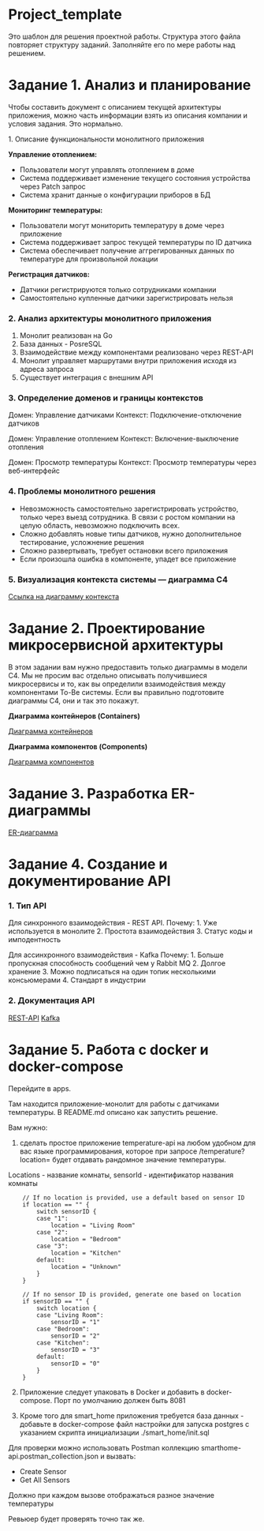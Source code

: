 # Project_template

Это шаблон для решения проектной работы. Структура этого файла повторяет структуру заданий. Заполняйте его по мере работы над решением.

# Задание 1. Анализ и планирование

<aside>

Чтобы составить документ с описанием текущей архитектуры приложения, можно часть информации взять из описания компании и условия задания. Это нормально.

</aside

### 1. Описание функциональности монолитного приложения

**Управление отоплением:**

- Пользователи могут управлять отоплением в доме
- Система поддерживает изменение текущего состояния устройства через Patch запрос
- Система хранит данные о конфигурации приборов в БД

**Мониторинг температуры:**

- Пользователи могут мониторить температуру в доме через приложение
- Система поддерживает запрос текущей температуры по ID датчика
- Система обеспечивает получение аггрегированных данных по температуре для произвольной локации

**Регистрация датчиков:**

- Датчики регистрируются только сотрудниками компании
- Самостоятельно купленные датчики зарегистрировать нельзя

### 2. Анализ архитектуры монолитного приложения

1. Монолит реализован на Go
2. База данных - PosreSQL
3. Взаимодействие между компонентами реализовано через REST-API
4. Монолит управляет маршрутами внутри приложения исходя из адреса запроса
5. Существует интеграция с внешним API

### 3. Определение доменов и границы контекстов

Домен:
 Управление датчиками
 	Контекст: Подключение-отключение датчиков

Домен: 
 Управление отоплением
	Контекст: Включение-выключение отопления

Домен:
 Просмотр температуры
 	Контекст: Просмотр температуры через веб-интерфейс

### **4. Проблемы монолитного решения**

- Невозможность самостоятельно зарегистрировать устройство, только через выезд сотрудника. В связи с ростом компании на целую область, невозможно подключить всех.
- Сложно добавлять новые типы датчиков, нужно дополнительное тестирование, усложнение решения
- Сложно развертывать, требует остановки всего приложения
- Если произошла ошибка в компоненте, упадет все приложение


### 5. Визуализация контекста системы — диаграмма С4

[Ссылка на диаграмму контекста](https://editor.plantuml.com/uml/TPBBRi8m44Nt-OffLbHgoQQhhb0fQXTGeI3Mo2JJnAhjYUm9Zx_lc01rNojFFFQzTuup2QmyzzPahDaWhAnymYjPX2avnWF3irQDLpRBc3fWWYqnauLQUwnOayko6-qgqzVOUmCjSnSUYyAh_RZHtFRRFg2lefRZSKMsA7MbV4rl6ZiqnVJXVccKu_LYNbWL6BriRQPaEtBnHXUpPKlqWTmeIjr1lfObbtMkTnX0E-0MeINfti5Uj4AC6IqzII1Kh5q3ojKG487HTkWLzrxgrbFVjEdKgklosukV73LqH97DaoEpyswC892SO0Y3VVHD3eQZp6D5RdKgHgTMx7pJYp8BScI4LhI7T_ANz2OcJoSmH1-dcjD1hXQRsO57AtI1V8WcGnKTbfvskXPSjM85v8H5xFrGoKeqPyffM04UJj7-uMh9QVub9bgRCc6OAfROwFZO5t0qFEALs9CURYTtliPwGG7-T_u9kbh-c4y0)



# Задание 2. Проектирование микросервисной архитектуры

В этом задании вам нужно предоставить только диаграммы в модели C4. Мы не просим вас отдельно описывать получившиеся микросервисы и то, как вы определили взаимодействия между компонентами To-Be системы. Если вы правильно подготовите диаграммы C4, они и так это покажут.

**Диаграмма контейнеров (Containers)**

[Диаграмма контейнеров](https://editor.plantuml.com/uml/ZLPDSzem4BtpArHEP8Q6IqyzDO5-JTEMOfWUCy8Me47MkfASXEdqltTNIBQCIGWNIxRslVruk-A3TToukbG39vqIB2jnoxv0ATWKj1DFZiqatnfU3WOEAkQ0hS4vA5aXZSYT13qOl94wLtKXQgFOphdAlfzC37-ytagtgzUr5IOdBEskSoWd2vbpKy0FAIgX9jDtR-UAQxVwVZSfkNN2uAlxAPGLQBAeoBV1N1WBUaHGOpPSuME8pplv82oJchcTO3l0hsFsY5YMt2HA0ufP7r4X7cIEXztEGBtTCLvLmwj1Ta32SlJ9uDcRgaB897vyGIJuO1imdeFu2PiNHKGSDqI8L0d3NMtG3U7oQoG83FUtKEk2cyF8unDyXsjuzNV0y4Sfvr8BC_hCdNZaXp5h5iEmQfp144AS6WlXAyFpFKCNlMF8teNCXBPWldFDjpwBnpqBBrXsj1lwBtv9uHQUpeYjfD98lHtZfeG7N36kYnYyehtrWFOwSbfMSCSPQCQLYbzxRktvPizzddcEKNsZBJdX5vwTsuFEiMuQAupLHZ-u5ru_mbneRYGaCOOthugof3CKY2-p3QPzZvT2YL8uSsXvcbSl4u2M3YYBh37eeT_KRaVfm0Vg7tk5GesmRFHD7785V7zrgL0-2fAd4GK1SMMzB7k44bnbu8aazXMMR4xhi-3Ol6MjlKS8_uZDpSXW9ixhJOEJc-0_mlr8jYzcARNpdUm3EOMVhTiwp6ux9PYXwjRSUlIuziWs97yd_IhdrBJHYhHA5dEmpeZirzqPnYWdJzXewo9VAwLB-Bv7ZkZ7xho8xLkChw5sJOS5acra-TUCeOzFBd3SpB-6UcUjLIRKvksQvcC3Xiad5ZeO1WrLXIRRhLm8TJyBCpaPeJYTRPYlyKpxjHrd6UBYXLC1TZI33KED6g-xnSTiYRPesKx1qzarJSPE4a1YUcAHY1o_56H7SiOHvYLcNuEHLYVDFkeviJ_clEDzsz9jHzFHBylbFEk5-lmGcovMiwwBcDl6yCnOMeW_jR1u7yw2d-tOwKRQjtskkQ8FRPWzXyztoMiCJwgyyjhBqku9FX-5jOgNHpzdFzVKL6JU2trCrV8Aw4wQq4JHNvH7fKGirV5Q2iIHzcJ2PMTXcm6Me2GOBrucSIQbTgsIqqv-fY72G7UGW-hPnviN3pp8ef7pnk2_kqJGdT0nvzseq_zE5-F_BTOMyhrmD40-u77yS_SV)

**Диаграмма компонентов (Components)**

[Диаграмма компонентов](https://editor.plantuml.com/uml/hLXBSzis4BxhLw0-oJEETUcffzYIqsJYP5HJdXuz40bB68402u2oFPtyz-w200cIWkXcueFvMdpx_e3LHsEfjdKfPfPRmKXMmYFvh4f6bafQzch9YjETfkLiPbL5h29RPQqgIS4roorNSZRxZSjSr0MhjI1xQolpnsAXwSlrZjjzlQqDqpbYINkTgtBnm7Eg2_MTiug9nVBt3sj1fNtyThyegR5CmwkdfIeh9N55XRRDramR9US8TKKk7k5o0TTxVcI6S4didf6zWgzNv0Mm39g9AhKIn3YF2dRaEGZRlLRrRazeLLrSph8tK5ZEFscGlQagW8pyXnUe12xaMMcd0_KZDYsAW7ZLAWAaYcbgQmrcC9jVjmgURbKj2whVvWuUqNkgBYx_dH7umuXJBfcU_qajUw5lLwIzkV1thItWWNTJGXvSOcX-862XimkKzo6vifLMhmZrHMt86k_HlwnPWBuL3XnoLDOIacIvt94No2711Ijs4dUrdMTC6gLNjmuCRycAMhgbXY5-k7VOnYgDg0My97IhQWi6unA3ecjbx4wpxA_xaVK7-doWBXiq1-U_uYCkSJSEcfetcKDs9TG1r0GK4dNb2L03hCR8RrJIdIidRxH_GNn0JiP6int76WKVhk2XL4VqXieYL870P-_ITT1f6d-L95I8rc6VT6UQh_Q-QNUog1HuCZOnV44RFy7xc_KNvpBqgNVvFBBtQmnyMni8aJ7aNkruFeaJvpn0B1yULrYDgzlfvQwau6C94HmZFTnb6x8K7DQvu7Tbsm3_SFyVcEZQ9HM_vJWx63lKuC4G9h4w4Reb9DEaLhTYutXXWFxdibwSC4o1Vbopmika7OCGHoHmpdUqC-vgrv3Zli-Pf9ghHiO_JFU-yP9jouUE7xQfbuiQDUXuJwkMA8Fw76btIhksYykohykn2bXYwlAquePsWeGh9KOBGpPCi99P3JIjOOziQEfoMc7SwaDTxsxsD7pKxm5z6pfTz3iz3T9FyxbsJsE0xSt-tMqrK9TkHnXiq7qk2DLngkMd8-awhb_ojzmLVMfjCdwZfay8dehTiF778lsEQhV14zA32atQ2mNp0gSjE9pumemW_PuwKVjTIRCZPDIqksxQk0HrzlYueQrpP7oYSdu2RanRhKCkofrxayIrv-ukfw8BfzlPSGNiK_d1dK77JDRgwAYiKtkMmvJaNlccI-0f0XkgI6Vnbr7OK6MKZx6sdo6neO91ljx9G4EKg3UuWAES8J2g-0CfxAkmFHvv0KG4-rATus6-871ChMhxBlG1mK4zHkm6c30U69BlgTmnj7d4SWcIIyOQalPFpGoEF6s1Z7ifdQfqT8PCDr5XPy8yJK7diQESXsuR4b1I-yaQ6X3nAPa-IVIf-DtAccAO2kGlOhRvJMttE2711IhJpMymSGHEcNzbRxbGz70vDTYu0nFEjL3w24I5SVFiQ2QJol9dhmSmlqUFPrajNkT6TQSGu7_Cmi1yznf6XIQ6UFJFkWXaJ3n_sE8vePqV2PvdTcv6y2CnecEOt5R_jF8_7aIpFdIfyJy419dkQpTuPu0h674P8UgPG4nwJTPhr2u9NGvGzlDciyw2eb3sWm1cdYmIyOdA7Z6wetmSg7ZGYGBcHoUhSYL6wyDilNRKruxdZlwZiWlAcrWz3j8V_uOowSVVR6jKVc38gREF85wNuZy0)


# Задание 3. Разработка ER-диаграммы

[ER-диаграмма](https://editor.plantuml.com/uml/TLJDJjj04BxxAKQS4_NEYGWCHA99vHZrQ2tU2LbrVwpTDJI2IfGhF4VlLEgVQEahsA_G9-diOd08u4DsTlFDvs--cVMMyypwMid4VH2wOfOfa4AZNrO8nlg5IH8ll4IOAGB2lb48QGOxWXqJDabGqzzBs3XqQ3U0EQWfWBC4G73wGSM4fBLYpfqQoui5SmlQpsif2yqKKbnQP1vvmNpogISyC2NpmkX8AhjDJnnUKyGeigmaxk29A36cyHYk9DLhkTOOHH4CXz3yRkwQxystzXAQc_QglMolGTT1U_2YA0t709kbazaq6y1eEpySvI7Q6sMZlHJ-NNmXh29Oo97iAAvahwzTICpIlV4iJxDq1zx0T78mdgGXsDtjeZJBfjaJDo3oE5yuHBtcJeuI5NgxZ7NwXrrVwdtfzrLweP24g2e899Wee_KGP7bK5LeIQN40Yre9Jlm3gCmfjV6-9bqh33adJAvAc9MecHKcAd3TvjK6FLNKnLq_M1bwsrlyVfnlxnVJ2RaoI_CYJz--wwJ40KMFDbhQ_6qlg6a_cn_DLrfls-lcJtlL_2BOKXh6evj4Z1yh6_6tXBrfxa9VvG2erv_34U09rJJaLj0QvBk2YZcIo5yTpednOYvM1bI7W-LBrQ-Q7syIhKU6ByFq8UF5NBBZG1tl3JtdvyEXEUidldismPngjuxg1dmLyPXuRbw0b4Px9WZsSDmHzHCKK9Krl2xnsUiUknnH7EVqfUYfdgCsWQxxEabdLIV8OedakqkIBTGyV8Z-0m00)

# Задание 4. Создание и документирование API

### 1. Тип API

Для синхронного взаимодействия - REST API.
Почему:
	1. Уже используется в монолите
	2. Простота взаимодействия
 	3. Статус коды и имподентность
  
Для ассинхронного взаимодействия - Kafka
Почему:
	1. Больше пропускная способность сообщений чем у Rabbit MQ
 	2. Долгое хранение
  	3. Можно подписаться на один топик несколькими консьюмерами
	4. Стандарт в индустрии

### 2. Документация API

[REST-API](https://github.com/isava361/architecture-warmhouse/blob/warmhouse/kafka.yaml)
[Kafka](https://github.com/isava361/architecture-warmhouse/blob/warmhouse/swagger.yaml)

# Задание 5. Работа с docker и docker-compose

Перейдите в apps.

Там находится приложение-монолит для работы с датчиками температуры. В README.md описано как запустить решение.

Вам нужно:

1) сделать простое приложение temperature-api на любом удобном для вас языке программирования, которое при запросе /temperature?location= будет отдавать рандомное значение температуры.

Locations - название комнаты, sensorId - идентификатор названия комнаты

```
	// If no location is provided, use a default based on sensor ID
	if location == "" {
		switch sensorID {
		case "1":
			location = "Living Room"
		case "2":
			location = "Bedroom"
		case "3":
			location = "Kitchen"
		default:
			location = "Unknown"
		}
	}

	// If no sensor ID is provided, generate one based on location
	if sensorID == "" {
		switch location {
		case "Living Room":
			sensorID = "1"
		case "Bedroom":
			sensorID = "2"
		case "Kitchen":
			sensorID = "3"
		default:
			sensorID = "0"
		}
	}
```

2) Приложение следует упаковать в Docker и добавить в docker-compose. Порт по умолчанию должен быть 8081

3) Кроме того для smart_home приложения требуется база данных - добавьте в docker-compose файл настройки для запуска postgres с указанием скрипта инициализации ./smart_home/init.sql

Для проверки можно использовать Postman коллекцию smarthome-api.postman_collection.json и вызвать:

- Create Sensor
- Get All Sensors

Должно при каждом вызове отображаться разное значение температуры

Ревьюер будет проверять точно так же.
